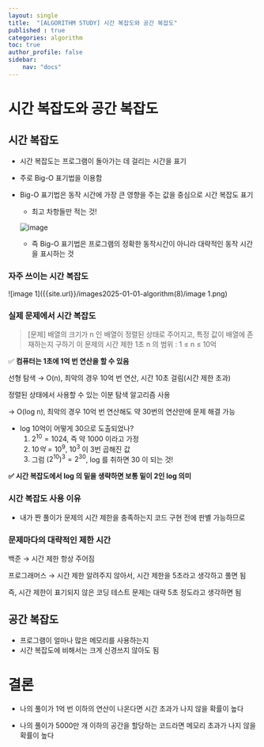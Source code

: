 ```yaml
---
layout: single
title:  "[ALGORITHM STUDY] 시간 복잡도와 공간 복잡도"
published : true
categories: algorithm
toc: true
author_profile: false
sidebar:
    nav: "docs"
---
```


# 시간 복잡도와 공간 복잡도

## 시간 복잡도

- 시간 복잡도는 프로그램이 돌아가는 데 걸리는 시간을 표기

- 주로 Big-O 표기법을 이용함

- Big-O 표기법은 동작 시간에 가장 큰 영향을 주는 값을 중심으로 시간 복잡도 표기

  - 최고 차항들만 적는 것!

  ![image]({{site.url}}/images2025-01-01-algorithm(8)/image.png)

  - 즉 Big-O 표기법은 프로그램의 정확한 동작시간이 아니라 대략적인 동작 시간을 표시하는 것

### 자주 쓰이는 시간 복잡도

![image 1]({{site.url}}/images2025-01-01-algorithm(8)/image 1.png)

### 실제 문제에서 시간 복잡도

> [문제]
> 배열의 크기가 n 인 배열이 정렬된 상태로 주어지고, 특정 값이 배열에 존재하는지 구하기
> 이 문제의 시간 제한 1초
> n 의 범위 : 1 ≤ n ≤ 10억

✅ **컴퓨터는 1초에 1억 번 연산을 할 수 있음**

선형 탐색 → O(n), 최악의 경우 10억 번 연산, 시간 10초 걸림(시간 제한 초과)

정렬된 상태에서 사용할 수 있는 이분 탐색 알고리즘 사용

→ O(log n), 최악의 경우 10억 번 연산해도 약 30번의 연산만에 문제 해결 가능

- log 10억이 어떻게 30으로 도출되었나?
  1. $2^{10}=1024$, 즉 약 1000 이라고 가정
  2. $10억 = 10^9$, $10^3$ 이 3번 곱해진 값
  3. 그럼 $(2^{10})^3 = 2^{30}$, log 를 취하면 30 이 되는 것!

**✅ 시간 복잡도에서 log 의 밑을 생략하면 보통 밑이 2인 log 의미**

### 시간 복잡도 사용 이유

- 내가 짠 풀이가 문제의 시간 제한을 충족하는지 코드 구현 전에 판별 가능하므로

### 문제마다의 대략적인 제한 시간

백준 → 시간 제한 항상 주어짐

프로그래머스 → 시간 제한 알려주지 않아서, 시간 제한을 5초라고 생각하고 풀면 됨

즉, 시간 제한이 표기되지 않은 코딩 테스트 문제는 대략 5초 정도라고 생각하면 됨

## 공간 복잡도

- 프로그램이 얼마나 많은 메모리를 사용하는지
- 시간 복잡도에 비해서는 크게 신경쓰지 않아도 됨

# 결론

- 나의 풀이가 1억 번 이하의 연산이 나온다면 시간 초과가 나지 않을 확률이 높다

- 나의 풀이가 5000만 개 이하의 공간을 할당하는 코드라면 메모리 초과가 나지 않을 확률이 높다